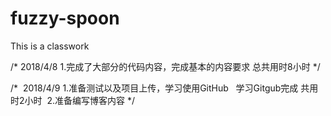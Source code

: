 # fuzzy-spoon
This is a classwork

/*
  2018/4/8
  1.完成了大部分的代码内容，完成基本的内容要求
    总共用时8小时
*/

/*
  2018/4/9
  1.准备测试以及项目上传，学习使用GitHub
    学习Gitgub完成 共用时2小时
  2.准备编写博客内容
*/
  
  
